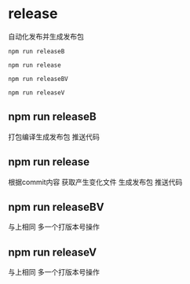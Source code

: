 # release
自动化发布并生成发布包

```
npm run releaseB 

npm run release

npm run releaseBV

npm run releaseV

```
## npm run releaseB 
打包编译生成发布包 推送代码

## npm run release 
根据commit内容 获取产生变化文件 生成发布包 推送代码

## npm run releaseBV 
与上相同 多一个打版本号操作

## npm run releaseV 
与上相同 多一个打版本号操作